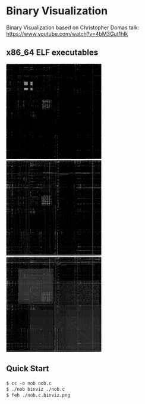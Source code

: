 # Binary Visualization

Binary Visualization based on Christopher Domas talk: https://www.youtube.com/watch?v=4bM3Gut1hIk

## x86_64 ELF executables

![xkbprint](./demos/xkbprint.binviz.png)
![xournal](./demos/xournal.binviz.png)
![x-terminal-emulator](./demos/x-terminal-emulator.binviz.png)

## Quick Start

```console
$ cc -o nob nob.c
$ ./nob binviz ./nob.c
$ feh ./nob.c.binviz.png
```
